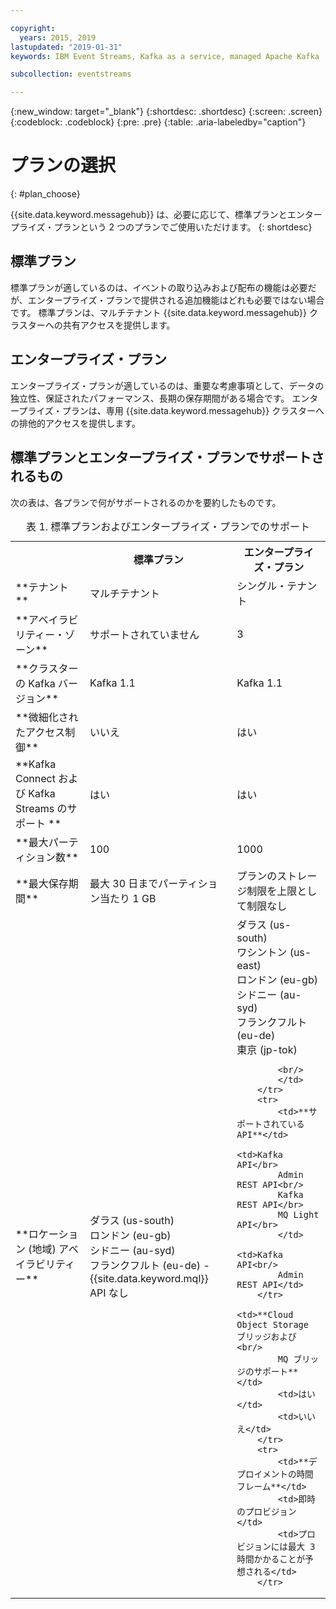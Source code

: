 ```yaml
---

copyright:
  years: 2015, 2019
lastupdated: "2019-01-31"
keywords: IBM Event Streams, Kafka as a service, managed Apache Kafka

subcollection: eventstreams

---
```


{:new_window: target="_blank"}
{:shortdesc: .shortdesc}
{:screen: .screen}
{:codeblock: .codeblock}
{:pre: .pre}
{:table: .aria-labeledby="caption"}

# プランの選択 
{: #plan_choose}

{{site.data.keyword.messagehub}} は、必要に応じて、標準プランとエンタープライズ・プランという 2 つのプランでご使用いただけます。
{: shortdesc}

## 標準プラン

標準プランが適しているのは、イベントの取り込みおよび配布の機能は必要だが、エンタープライズ・プランで提供される追加機能はどれも必要ではない場合です。 標準プランは、マルチテナント {{site.data.keyword.messagehub}} クラスターへの共有アクセスを提供します。

## エンタープライズ・プラン 

エンタープライズ・プランが適しているのは、重要な考慮事項として、データの独立性、保証されたパフォーマンス、長期の保存期間がある場合です。 エンタープライズ・プランは、専用 {{site.data.keyword.messagehub}} クラスターへの排他的アクセスを提供します。

## 標準プランとエンタープライズ・プランでサポートされるもの

次の表は、各プランで何がサポートされるのかを要約したものです。

<table>
    <caption>表 1. 標準プランおよびエンタープライズ・プランでのサポート</caption>
      <tr>
	        <th></th>
		    <th>標準プラン</th>
		    <th>エンタープライズ・プラン</th>
        </tr>
		<tr>
			<td>**テナント**</td>
			<td>マルチテナント </td>
			<td>シングル・テナント</td>
		</tr>
        <tr>
			<td>**アベイラビリティー・ゾーン**</td>
			<td>サポートされていません</td>
			<td>3</td>
		</tr>
	  		<tr>
			<td>**クラスターの Kafka バージョン**</td>
			<td>Kafka 1.1</td>
			<td>Kafka 1.1</td>
		</tr>
		<tr>
			<td>**微細化されたアクセス制御**</td>
			<td>いいえ</td>
			<td>はい</td>
		</tr>
		<tr>
			<td>**Kafka Connect および Kafka Streams のサポート **</td>
			<td>はい</td>
			<td>はい</td>
		</tr>
		<tr>
			<td>**最大パーティション数**</td>
			<td>100</td>
			<td>1000</td>
		</tr>
		<tr>
			<td>**最大保存期間**</td>
			<td>最大 30 日までパーティション当たり 1 GB </td>
			<td>プランのストレージ制限を上限として制限なし </td>
		</tr>
		<tr>
			<td>**ロケーション (地域) アベイラビリティー**</td>
			<td>ダラス (us-south)</br>
			ロンドン (eu-gb)</br>
			シドニー (au-syd)</br>
			フランクフルト (eu-de) - {{site.data.keyword.mql}} API なし </td>
			<td>ダラス (us-south)</br>
			ワシントン (us-east)<br/>
			ロンドン (eu-gb)<br/>
			シドニー (au-syd)</br>
			フランクフルト (eu-de)<br/>
			東京 (jp-tok)<br/>

			<br/>
			</td>
		</tr>
		<tr>
     	    <td>**サポートされている API**</td>
			<td>Kafka API</br>
			Admin REST API<br/>
			Kafka REST API</br>
			MQ Light API</br>
		    </td>
			<td>Kafka API<br/>
			Admin REST API</td>
		</tr>
			<td>**Cloud Object Storage ブリッジおよび<br/>
			MQ ブリッジのサポート**</td>
			<td>はい</td>
			<td>いいえ</td>
		</tr>
		<tr>
			<td>**デプロイメントの時間フレーム**</td>
			<td>即時のプロビジョン</td>
			<td>プロビジョンには最大 3 時間かかることが予想される</td>
		</tr>

</table>


<!--
## {{site.data.keyword.Bluemix_notm}} Public environment
{: notoc}

{{site.data.keyword.Bluemix_notm}} Public provides an
economical public cloud service where you pay for what you use and share infrastructure with
others.

In {{site.data.keyword.Bluemix_notm}} Public, the cost of
{{site.data.keyword.messagehub}} is determined by two factors: the
number of partitions that you use and the number of messages that you send and receive. There is no
charge for message data while it is retained on the topics, but the data that each partition retains
is capped at 1 GB.

For more information, see [{{site.data.keyword.Bluemix_notm}} Public ![External link icon](../../icons/launch-glyph.svg "External link icon")](https://www.ibm.com/cloud-computing/bluemix/public){:new_window}.
-->

